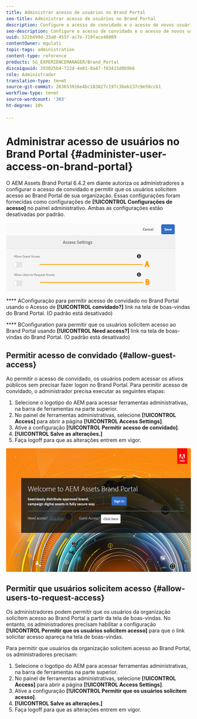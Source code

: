 ```yaml
---
title: Administrar acesso de usuários no Brand Portal
seo-title: Administrar acesso de usuários no Brand Portal
description: Configure o acesso de convidado e o acesso de novos usuários no portal da marca.
seo-description: Configure o acesso de convidado e o acesso de novos usuários no portal da marca.
uuid: 522b499d-33a0-455f-ac7e-719face48009
contentOwner: mgulati
topic-tags: administration
content-type: reference
products: SG_EXPERIENCEMANAGER/Brand_Portal
discoiquuid: 393025b4-722d-4e81-8a47-f83415d0b9b6
role: Administrador
translation-type: tm+mt
source-git-commit: 263653916e4bc183827c197c3beb137c9e59ccb1
workflow-type: tm+mt
source-wordcount: '303'
ht-degree: 10%

---
```



# Administrar acesso de usuários no Brand Portal {#administer-user-access-on-brand-portal}

O AEM Assets Brand Portal 6.4.2 em diante autoriza os administradores a configurar o acesso de convidado e permitir que os usuários solicitem acesso ao Brand Portal de sua organização. Essas configurações foram fornecidas como configurações de **[!UICONTROL Configurações de acesso]** no painel administrativo. Ambas as configurações estão desativadas por padrão.

![](assets/access-configs.png)

****   AConfiguração para permitir acesso de convidado no Brand Portal usando o Acesso de  **[!UICONTROL convidado?]** link na tela de boas-vindas do Brand Portal. (O padrão está desativado)

****   BConfiguration para permitir que os usuários solicitem acesso ao Brand Portal usando  **[!UICONTROL Need access?]** link na tela de boas-vindas do Brand Portal. (O padrão está desativado)

## Permitir acesso de convidado {#allow-guest-access}

Ao permitir o acesso de convidado, os usuários podem acessar os ativos públicos sem precisar fazer logon no Brand Portal.
Para permitir acesso de convidado, o administrador precisa executar as seguintes etapas:

1. Selecione o logotipo do AEM para acessar ferramentas administrativas, na barra de ferramentas na parte superior.
1. No painel de ferramentas administrativas, selecione **[!UICONTROL Access]** para abrir a página **[!UICONTROL Access Settings]**.
1. Ative a configuração **[!UICONTROL Permitir acesso de convidado]**.
1. **[!UICONTROL Salve as alterações.]**
1. Faça logoff para que as alterações entrem em vigor.

![](assets/bp-welcome-screen.png)

## Permitir que usuários solicitem acesso {#allow-users-to-request-access}

Os administradores podem permitir que os usuários da organização solicitem acesso ao Brand Portal a partir da tela de boas-vindas. No entanto, os administradores precisam habilitar a configuração **[!UICONTROL Permitir que os usuários solicitem acesso]** para que o link solicitar acesso apareça na tela de boas-vindas.

Para permitir que usuários da organização solicitem acesso ao Brand Portal, os administradores precisam:

1. Selecione o logotipo do AEM para acessar ferramentas administrativas, na barra de ferramentas na parte superior.
1. No painel de ferramentas administrativas, selecione **[!UICONTROL Access]** para abrir a página **[!UICONTROL Access Settings]**.
1. Ative a configuração **[!UICONTROL Permitir que os usuários solicitem acesso]**.
1. **[!UICONTROL Salve as alterações.]**
1. Faça logoff para que as alterações entrem em vigor.

